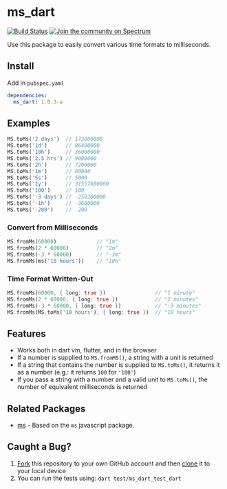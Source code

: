 # ms_dart

[![Build Status](https://travis-ci.org/chrisvasquez/ms_dart.svg?branch=master)](https://travis-ci.org/chrisvasquez/ms_dart)
[![Join the community on Spectrum](https://withspectrum.github.io/badge/badge.svg)](https://spectrum.chat/users/chrisvasquez)

Use this package to easily convert various time formats to milliseconds.

## Install

Add in `pubspec.yaml`

```yaml
dependencies:
  ms_dart: 1.0.3-a
```

## Examples

```dart
MS.toMs('2 days')  // 172800000
MS.toMs('1d')      // 86400000
MS.toMs('10h')     // 36000000
MS.toMs('2.5 hrs') // 9000000
MS.toMs('2h')      // 7200000
MS.toMs('1m')      // 60000
MS.toMs('5s')      // 5000
MS.toMs('1y')      // 31557600000
MS.toMs('100')     // 100
MS.toMs('-3 days') // -259200000
MS.toMs('-1h')     // -3600000
MS.toMs('-200')    // -200
```

### Convert from Milliseconds

```dart
MS.fromMs(60000)             // "1m"
MS.fromMs(2 * 60000)         // "2m"
MS.fromMs(-3 * 60000)        // "-3m"
MS.fromMs(ms('10 hours'))    // "10h"
```

### Time Format Written-Out

```dart
MS.fromMs(60000, { long: true })                // "1 minute"
MS.fromMs(2 * 60000, { long: true })            // "2 minutes"
MS.fromMs(-3 * 60000, { long: true })           // "-3 minutes"
MS.fromMs(MS.toMs('10 hours'), { long: true })  // "10 hours"
```

## Features

- Works both in dart vm, flutter, and in the browser
- If a number is supplied to `MS.fromMS()`, a string with a unit is returned
- If a string that contains the number is supplied to `MS.toMs()`, it returns it as a number (e.g.: it returns `100` for `'100'`)
- If you pass a string with a number and a valid unit to `MS.toMs()`, the number of equivalent milliseconds is returned

## Related Packages

- [ms](https://https://github.com/zeit/ms) - Based on the `ms` javascript package.

## Caught a Bug?

1. [Fork](https://help.github.com/articles/fork-a-repo/) this repository to your own GitHub account and then [clone](https://help.github.com/articles/cloning-a-repository/) it to your local device
2. You can run the tests using: `dart test/ms_dart_test_dart`
